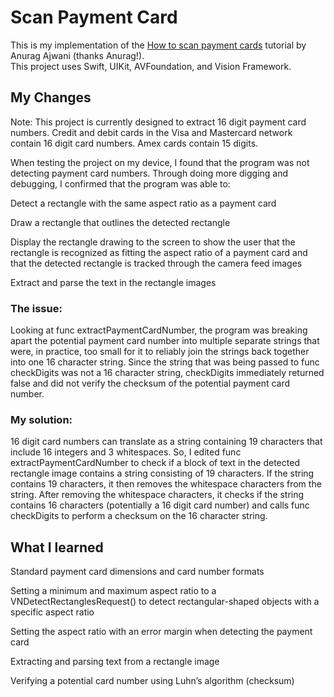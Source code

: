 # Scan Payment Card

This is my implementation of the [How to scan payment cards](https://anuragajwani.medium.com/how-to-scan-payment-cards-using-vision-framework-in-ios-9ab7394f7e94) tutorial by Anurag Ajwani (thanks Anurag!).  
This project uses Swift, UIKit, AVFoundation, and Vision Framework.

## My Changes

Note: This project is currently designed to extract 16 digit payment card numbers. 
Credit and debit cards in the Visa and Mastercard network contain 16 digit card numbers. 
Amex cards contain 15 digits. 


When testing the project on my device, I found that the program was not detecting payment card numbers.
Through doing more digging and debugging, I confirmed that the program was able to:

Detect a rectangle with the same aspect ratio as a payment card

Draw a rectangle that outlines the detected rectangle

Display the rectangle drawing to the screen to show the user that the rectangle is recognized as fitting the aspect ratio of a payment card and that the detected rectangle is tracked through the camera feed images 

Extract and parse the text in the rectangle images


### The issue:
Looking at func extractPaymentCardNumber, the program was breaking apart the potential payment card number into multiple separate strings that were, in practice, too small for it to 
reliably join the strings back together into one 16 character string. 
Since the string that was being passed to func checkDigits was not a 16 character string, checkDigits immediately returned false and did not verify the checksum of the potential payment card number.

### My solution:
16 digit card numbers can translate as a string containing 19 characters that include 16 integers and 3 whitespaces. 
So, I edited func extractPaymentCardNumber to check if a block of text in the detected rectangle image contains a string consisting of 19 characters. 
If the string contains 19 characters, it then removes the whitespace characters from the string. 
After removing the whitespace characters, it checks if the string contains 16 characters (potentially a 16 digit card number) and calls func checkDigits to perform a checksum on the 16 character string. 


## What I learned

Standard payment card dimensions and card number formats

Setting a minimum and maximum aspect ratio to a VNDetectRectanglesRequest() to detect rectangular-shaped objects with a specific aspect ratio

Setting the aspect ratio with an error margin when detecting the payment card

Extracting and parsing text from a rectangle image 

Verifying a potential card number using Luhn’s algorithm (checksum)





